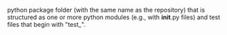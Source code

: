 python package folder (with the same name as the repository) that is structured as one or more python modules (e.g., with **init**.py files) and test files that begin with "test_".